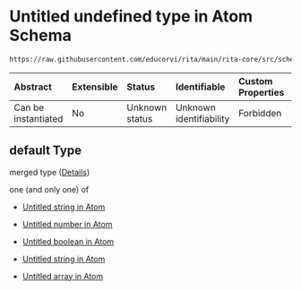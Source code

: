 # Untitled undefined type in Atom Schema

```txt
https://raw.githubusercontent.com/educorvi/rita/main/rita-core/src/schema/atom.json#/properties/default
```



| Abstract            | Extensible | Status         | Identifiable            | Custom Properties | Additional Properties | Access Restrictions | Defined In                                                       |
| :------------------ | :--------- | :------------- | :---------------------- | :---------------- | :-------------------- | :------------------ | :--------------------------------------------------------------- |
| Can be instantiated | No         | Unknown status | Unknown identifiability | Forbidden         | Allowed               | none                | [atom.json\*](../../src/schema/atom.json "open original schema") |

## default Type

merged type ([Details](atom-properties-default.md))

one (and only one) of

*   [Untitled string in Atom](atom-properties-default-oneof-0.md "check type definition")

*   [Untitled number in Atom](atom-properties-default-oneof-1.md "check type definition")

*   [Untitled boolean in Atom](atom-properties-default-oneof-2.md "check type definition")

*   [Untitled string in Atom](atom-properties-default-oneof-3.md "check type definition")

*   [Untitled array in Atom](atom-properties-default-oneof-4.md "check type definition")
